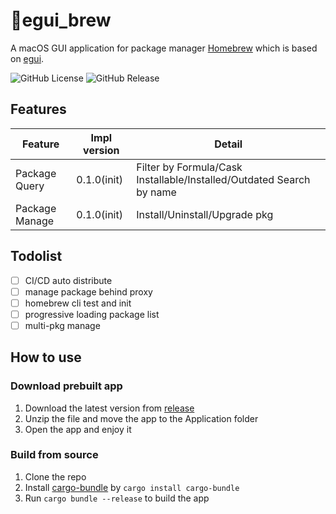 # 🍺egui_brew

A macOS GUI application for package manager [Homebrew](https://brew.sh/) which is based on [egui](https://www.egui.rs/).

![GitHub License](https://img.shields.io/github/license/blightue/brew_egui)
![GitHub Release](https://img.shields.io/github/v/release/blightue/brew_egui)

## Features
| Feature        | Impl version | Detail                                                               |
| -------------- | ------------ | -------------------------------------------------------------------- |
| Package Query  | 0.1.0(init)  | Filter by Formula/Cask Installable/Installed/Outdated Search by name |
| Package Manage | 0.1.0(init)  | Install/Uninstall/Upgrade pkg                                        |

## Todolist
- [ ] CI/CD auto distribute
- [ ] manage package behind proxy
- [ ] homebrew cli test and init
- [ ] progressive loading package list
- [ ] multi-pkg manage

## How to use

### Download prebuilt app

1. Download the latest version from [release](https://github.com/blightue/egui_brew/releases)
2. Unzip the file and move the app to the Application folder
3. Open the app and enjoy it

### Build from source
1. Clone the repo
2. Install [cargo-bundle](https://crates.io/crates/cargo-bundle) by `cargo install cargo-bundle`
3. Run `cargo bundle --release` to build the app
